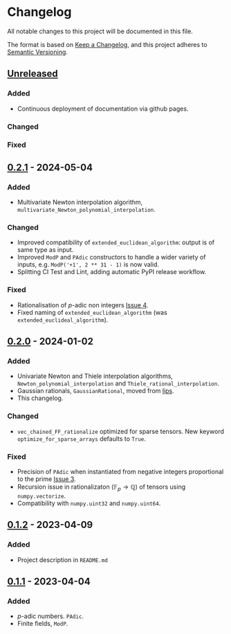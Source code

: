 # Changelog

All notable changes to this project will be documented in this file.

The format is based on [Keep a Changelog](https://keepachangelog.com/en/1.0.0/),
and this project adheres to [Semantic Versioning](https://semver.org/spec/v2.0.0.html).

## [Unreleased]

### Added

- Continuous deployment of documentation via github pages.

### Changed

### Fixed

## [0.2.1] - 2024-05-04

### Added

- Multivariate Newton interpolation algorithm, `multivariate_Newton_polynomial_interpolation`.

### Changed

- Improved compatibility of `extended_euclidean_algorithm`: output is of same type as input.
- Improved `ModP` and `PAdic` constructors to handle a wider variety of inputs, e.g. `ModP('+1', 2 ** 31 - 1)` is now valid.
- Splitting CI Test and Lint, adding automatic PyPI release workflow.

### Fixed

- Rationalisation of $p$-adic non integers [Issue 4](https://github.com/GDeLaurentis/pyadic/issues/4).
- Fixed naming of `extended_euclidean_algorithm` (was `extended_euclideal_algorithm`).

## [0.2.0] - 2024-01-02

### Added

- Univariate Newton and Thiele interpolation algorithms, `Newton_polynomial_interpolation` and `Thiele_rational_interpolation`.
- Gaussian rationals, `GaussianRational`, moved from [lips](https://github.com/GDeLaurentis/lips).
- This changelog.

### Changed

- `vec_chained_FF_rationalize` optimized for sparse tensors. New keyword `optimize_for_sparse_arrays` defaults to `True`.

### Fixed

- Precision of `PAdic` when instantiated from negative integers proportional to the prime [Issue 3](https://github.com/GDeLaurentis/pyadic/issues/3).
- Recursion issue in rationalizaton ($\mathbb{F}_p \rightarrow \mathbb{Q}$) of tensors using `numpy.vectorize`.
- Compatibility with `numpy.uint32` and `numpy.uint64`.


## [0.1.2] - 2023-04-09

### Added

- Project description in `README.md`


## [0.1.1] - 2023-04-04

### Added

- $p$-adic numbers. `PAdic`.
- Finite fields, `ModP`.


[unreleased]: https://github.com/GDeLaurentis/pyadic/compare/v0.2.1...HEAD
[0.2.1]: https://github.com/GDeLaurentis/pyadic/compare/v0.2.0...v0.2.1
[0.2.0]: https://github.com/GDeLaurentis/pyadic/compare/v0.1.2...v0.2.0
[0.1.2]: https://github.com/GDeLaurentis/pyadic/compare/v0.1.1...v0.1.2
[0.1.1]: https://github.com/GDeLaurentis/pyadic/releases/tag/v0.1.1
